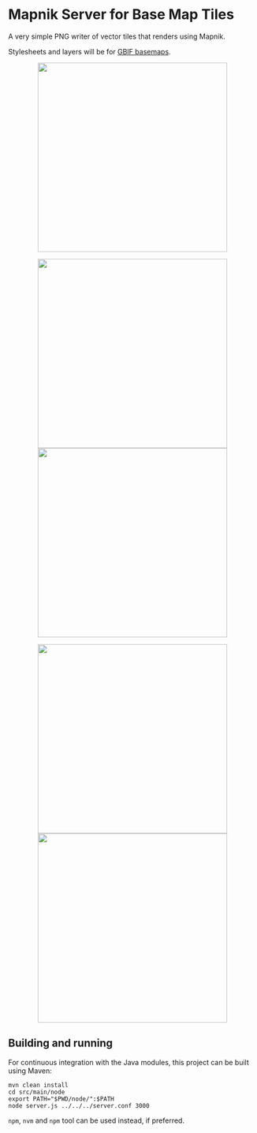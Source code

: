# Mapnik Server for Base Map Tiles

A very simple PNG writer of vector tiles that renders using Mapnik.

Stylesheets and layers will be for [GBIF basemaps](https://tile.gbif.org/ui/).

<p align="center"><img src="https://tile.gbif.org/3857/omt/0/0/0@1x.png?style=gbif-classic" width="384" /></p>

<p align="center"><img src="https://tile.gbif.org/4326/omt/0/0/0@1x.png?style=gbif-dark" width="384" /><img src="https://tile.gbif.org/4326/omt/0/1/0@1x.png?style=gbif-dark" width="384" /></p>

<p align="center"><img src="https://tile.gbif.org/3575/omt/0/0/0@1x.png?style=osm-bright" width="384" /> <img src="https://tile.gbif.org/3031/0/0/0@1x.png?style=gbif-middle" width="384" /></p>

## Building and running

For continuous integration with the Java modules, this project can be built using Maven:

```
mvn clean install
cd src/main/node
export PATH="$PWD/node/":$PATH
node server.js ../../../server.conf 3000
```

`npm`, `nvm` and `npm` tool can be used instead, if preferred.
